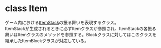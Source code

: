 # class Item
ゲーム内における[ItemStack][1]の振る舞いを表現するクラス。  
ItemStackが生成されるときに必ずItemクラスが参照され、ItemStackの各振る舞いはItemクラスのメソッドを参照する。Blockクラスに対してはこのクラスを継承したItemBlockクラスが対応している。

[1]:\ForgeBin\net\minecraft\item\ItemStack.md
